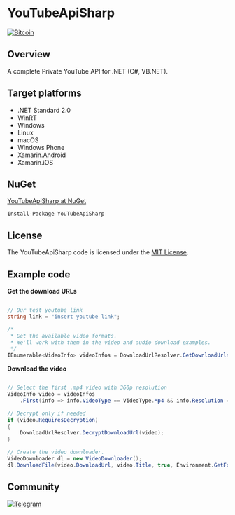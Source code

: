 # YouTubeApiSharp

<a href="https://github.com/snax/YouTubeApiSharp/blob/main/etc/bitcoin.txt" target="_blank">
<img src="https://github.com/snakx/YouTubeApiSharp/blob/main/img/bitcoin-donate-black.png" alt="Bitcoin" title="Donate Bitcon" border="0" />
</a>

## Overview
A complete Private YouTube API for .NET (C#, VB.NET).

## Target platforms

- .NET Standard 2.0
- WinRT
- Windows
- Linux
- macOS
- Windows Phone
- Xamarin.Android
- Xamarin.iOS

## NuGet

[YouTubeApiSharp at NuGet](http://nuget.org/packages/YouTubeApiSharp)

    Install-Package YouTubeApiSharp

## License

The YouTubeApiSharp code is licensed under the [MIT License](http://opensource.org/licenses/MIT).

## Example code

**Get the download URLs**

```c#

// Our test youtube link
string link = "insert youtube link";

/*
 * Get the available video formats.
 * We'll work with them in the video and audio download examples.
 */
IEnumerable<VideoInfo> videoInfos = DownloadUrlResolver.GetDownloadUrls(link);

```

**Download the video**

```c#

// Select the first .mp4 video with 360p resolution
VideoInfo video = videoInfos
	.First(info => info.VideoType == VideoType.Mp4 && info.Resolution == 360);

// Decrypt only if needed
if (video.RequiresDecryption)
{
	DownloadUrlResolver.DecryptDownloadUrl(video);
}

// Create the video downloader.
VideoDownloader dl = new VideoDownloader();
dl.DownloadFile(video.DownloadUrl, video.Title, true, Environment.GetFolderPath(Environment.SpecialFolder.MyDocuments), video.VideoExtension);

```

## Community

<a href="https://t.me/YouTubeApiSharp" target="_blank">
<img src="https://github.com/snakx/YouTubeApiSharp/blob/main/img/telegram.png" alt="Telegram" title="Telegram Chat" border="0" />
</a>
